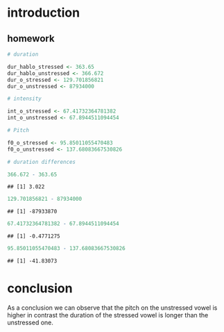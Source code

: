 
# introduction

## homework

``` r
# duration

dur_hablo_stressed <- 363.65
dur_hablo_unstressed <- 366.672
dur_o_stressed <- 129.701856821 
dur_o_unstressed <- 87934000 

# intensity

int_o_stressed <- 67.41732364781382
int_o_unstressed <- 67.8944511094454

# Pitch 

f0_o_stressed <- 95.85011055470483
f0_o_unstressed <- 137.68083667530826 
```

``` r
# duration differences 

366.672 - 363.65 
```

    ## [1] 3.022

``` r
129.701856821 - 87934000 
```

    ## [1] -87933870

``` r
67.41732364781382 - 67.8944511094454 
```

    ## [1] -0.4771275

``` r
95.85011055470483 - 137.68083667530826 
```

    ## [1] -41.83073

# conclusion

As a conclusion we can observe that the pitch on the unstressed vowel is
higher in contrast the duration of the stressed vowel is longer than the
unstressed one.
